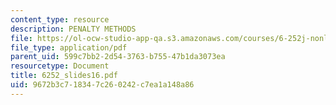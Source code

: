 ```yaml
---
content_type: resource
description: PENALTY METHODS
file: https://ol-ocw-studio-app-qa.s3.amazonaws.com/courses/6-252j-nonlinear-programming-spring-2003/9672b3c718347c260242c7ea1a148a86_6252_slides16.pdf
file_type: application/pdf
parent_uid: 599c7bb2-2d54-3763-b755-47b1da3073ea
resourcetype: Document
title: 6252_slides16.pdf
uid: 9672b3c7-1834-7c26-0242-c7ea1a148a86
---
```

